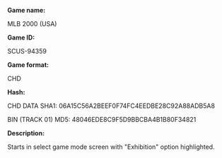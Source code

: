 **Game name:**

MLB 2000 (USA)

**Game ID:**

SCUS-94359

**Game format:**

CHD

**Hash:**

CHD DATA SHA1: 06A15C56A2BEEF0F74FC4EEDBE28C92A88ADB5A8

BIN (TRACK 01) MD5: 48046EDE8C9F5D9BBCBA4B1B80F34821

**Description:**

Starts in select game mode screen with "Exhibition" option highlighted.